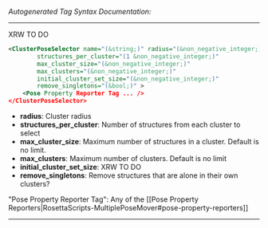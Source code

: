 _Autogenerated Tag Syntax Documentation:_

---
XRW TO DO

```xml
<ClusterPoseSelector name="(&string;)" radius="(&non_negative_integer;)"
        structures_per_cluster="(1 &non_negative_integer;)"
        max_cluster_size="(&non_negative_integer;)"
        max_clusters="(&non_negative_integer;)"
        initial_cluster_set_size="(&non_negative_integer;)"
        remove_singletons="(&bool;)" >
    <Pose Property Reporter Tag ... />
</ClusterPoseSelector>
```

-   **radius**: Cluster radius
-   **structures_per_cluster**: Number of structures from each cluster to select
-   **max_cluster_size**: Maximum number of structures in a cluster. Default is no limit.
-   **max_clusters**: Maximum number of clusters. Default is no limit
-   **initial_cluster_set_size**: XRW TO DO
-   **remove_singletons**: Remove structures that are alone in their own clusters?


"Pose Property Reporter Tag": Any of the [[Pose Property Reporters|RosettaScripts-MultiplePoseMover#pose-property-reporters]]

---
